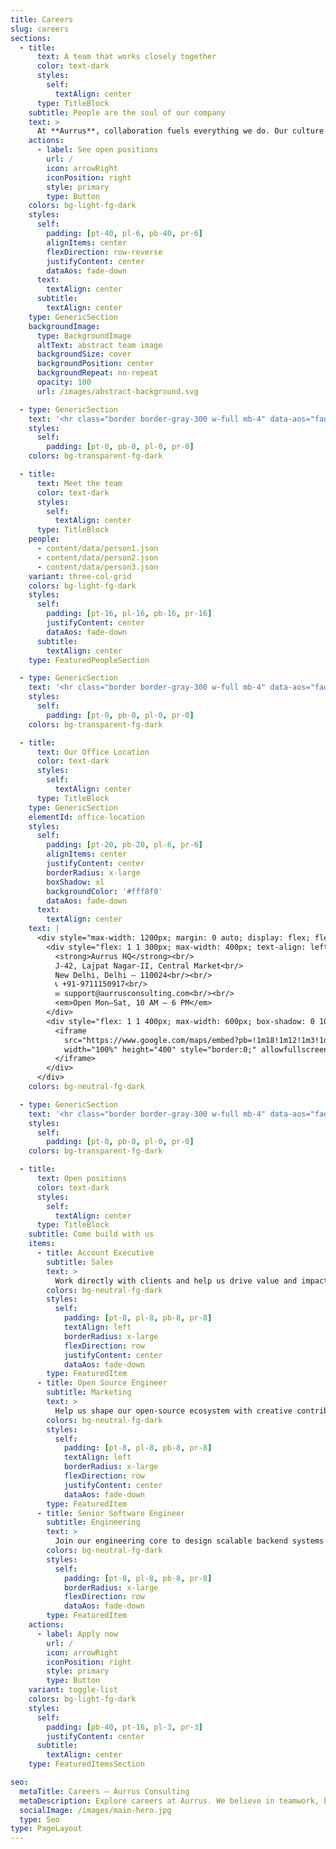 ```yaml
---
title: Careers
slug: careers
sections:
  - title:
      text: A team that works closely together
      color: text-dark
      styles:
        self:
          textAlign: center
      type: TitleBlock
    subtitle: People are the soul of our company
    text: >
      At **Aurrus**, collaboration fuels everything we do. Our culture is rooted in trust, creativity, and bold ambition — and we believe in empowering each individual to shape not only their role, but the future of the company.
    actions:
      - label: See open positions
        url: /
        icon: arrowRight
        iconPosition: right
        style: primary
        type: Button
    colors: bg-light-fg-dark
    styles:
      self:
        padding: [pt-40, pl-6, pb-40, pr-6]
        alignItems: center
        flexDirection: row-reverse
        justifyContent: center
        dataAos: fade-down
      text:
        textAlign: center
      subtitle:
        textAlign: center
    type: GenericSection
    backgroundImage:
      type: BackgroundImage
      altText: abstract team image
      backgroundSize: cover
      backgroundPosition: center
      backgroundRepeat: no-repeat
      opacity: 100
      url: /images/abstract-background.svg

  - type: GenericSection
    text: '<hr class="border border-gray-300 w-full mb-4" data-aos="fade-down" />'
    styles:
      self:
        padding: [pt-0, pb-0, pl-0, pr-0]
    colors: bg-transparent-fg-dark

  - title:
      text: Meet the team
      color: text-dark
      styles:
        self:
          textAlign: center
      type: TitleBlock
    people:
      - content/data/person1.json
      - content/data/person2.json
      - content/data/person3.json
    variant: three-col-grid
    colors: bg-light-fg-dark
    styles:
      self:
        padding: [pt-16, pl-16, pb-16, pr-16]
        justifyContent: center
        dataAos: fade-down
      subtitle:
        textAlign: center
    type: FeaturedPeopleSection

  - type: GenericSection
    text: '<hr class="border border-gray-300 w-full mb-4" data-aos="fade-down" />'
    styles:
      self:
        padding: [pt-0, pb-0, pl-0, pr-0]
    colors: bg-transparent-fg-dark

  - title:
      text: Our Office Location
      color: text-dark
      styles:
        self:
          textAlign: center
      type: TitleBlock
    type: GenericSection
    elementId: office-location
    styles:
      self:
        padding: [pt-20, pb-20, pl-6, pr-6]
        alignItems: center
        justifyContent: center
        borderRadius: x-large
        boxShadow: xl
        backgroundColor: '#fff8f0'
        dataAos: fade-down
      text:
        textAlign: center
    text: |
      <div style="max-width: 1200px; margin: 0 auto; display: flex; flex-wrap: wrap; justify-content: center; align-items: flex-start; gap: 40px; padding: 24px;">
        <div style="flex: 1 1 300px; max-width: 400px; text-align: left;">
          <strong>Aurrus HQ</strong><br/>
          J‑42, Lajpat Nagar‑II, Central Market<br/>
          New Delhi, Delhi – 110024<br/><br/>
          📞 +91‑9711150917<br/>
          ✉️ support@aurrusconsulting.com<br/><br/>
          <em>Open Mon–Sat, 10 AM – 6 PM</em>
        </div>
        <div style="flex: 1 1 400px; max-width: 600px; box-shadow: 0 10px 40px rgba(0,0,0,0.15); border-radius: 12px; overflow: hidden;">
          <iframe
            src="https://www.google.com/maps/embed?pb=!1m18!1m12!1m3!1d3504.0501091289057!2d77.24076807432647!3d28.568257975699936!2m3!1f0!2f0!3f0!3m2!1i1024!2i768!4f13.1!3m3!1m2!1s0x390ce3b2808ffe1b%3A0xec1f022224013392!2sJ-42%2C%20near%20Home%20Saaz%2C%20Block%20J%2C%20Lajpat%20Nagar%20II%2C%20Lajpat%20Nagar%2C%20New%20Delhi%2C%20Delhi%20110024!5e0!3m2!1sen!2sin!4v1751796978098!5m2!1sen!2sin"
            width="100%" height="400" style="border:0;" allowfullscreen="" loading="lazy" referrerpolicy="no-referrer-when-downgrade">
          </iframe>
        </div>
      </div>
    colors: bg-neutral-fg-dark

  - type: GenericSection
    text: '<hr class="border border-gray-300 w-full mb-4" data-aos="fade-down" />'
    styles:
      self:
        padding: [pt-0, pb-0, pl-0, pr-0]
    colors: bg-transparent-fg-dark

  - title:
      text: Open positions
      color: text-dark
      styles:
        self:
          textAlign: center
      type: TitleBlock
    subtitle: Come build with us
    items:
      - title: Account Executive
        subtitle: Sales
        text: >
          Work directly with clients and help us drive value and impact through tailored solutions and communication.
        colors: bg-neutral-fg-dark
        styles:
          self:
            padding: [pt-8, pl-8, pb-8, pr-8]
            textAlign: left
            borderRadius: x-large
            flexDirection: row
            justifyContent: center
            dataAos: fade-down
        type: FeaturedItem
      - title: Open Source Engineer
        subtitle: Marketing
        text: >
          Help us shape our open-source ecosystem with creative contributions and build our developer community.
        colors: bg-neutral-fg-dark
        styles:
          self:
            padding: [pt-8, pl-8, pb-8, pr-8]
            textAlign: left
            borderRadius: x-large
            flexDirection: row
            justifyContent: center
            dataAos: fade-down
        type: FeaturedItem
      - title: Senior Software Engineer
        subtitle: Engineering
        text: >
          Join our engineering core to design scalable backend systems and next-gen frontend tools at global scale.
        colors: bg-neutral-fg-dark
        styles:
          self:
            padding: [pt-8, pl-8, pb-8, pr-8]
            borderRadius: x-large
            flexDirection: row
            dataAos: fade-down
        type: FeaturedItem
    actions:
      - label: Apply now
        url: /
        icon: arrowRight
        iconPosition: right
        style: primary
        type: Button
    variant: toggle-list
    colors: bg-light-fg-dark
    styles:
      self:
        padding: [pb-40, pt-16, pl-3, pr-3]
        justifyContent: center
      subtitle:
        textAlign: center
    type: FeaturedItemsSection

seo:
  metaTitle: Careers – Aurrus Consulting
  metaDescription: Explore careers at Aurrus. We believe in teamwork, bold ideas, and growing together.
  socialImage: /images/main-hero.jpg
  type: Seo
type: PageLayout
---
```

